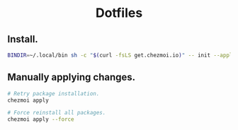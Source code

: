 <div align="center">

# Dotfiles

</div>

## Install.

```bash
BINDIR=~/.local/bin sh -c "$(curl -fsLS get.chezmoi.io)" -- init --apply nickcorin
```

## Manually applying changes.

```bash
# Retry package installation.
chezmoi apply

# Force reinstall all packages.
chezmoi apply --force
```
